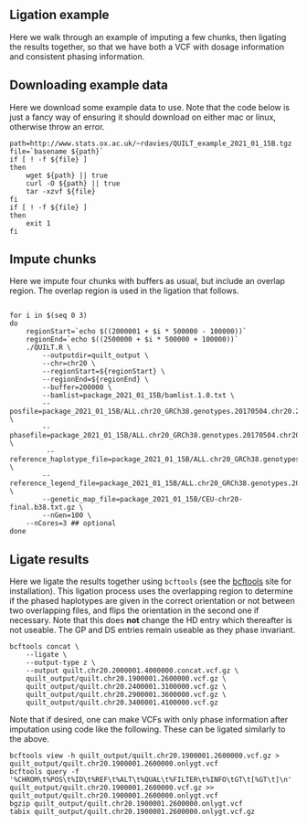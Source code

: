 ## Ligation example

Here we walk through an example of imputing a few chunks, then ligating the results together, so that we have both a VCF with dosage information and consistent phasing information. 

## Downloading example data
Here we download some example data to use. Note that the code below is just a fancy way of ensuring it should download on either mac or linux, otherwise throw an error.
```
path=http://www.stats.ox.ac.uk/~rdavies/QUILT_example_2021_01_15B.tgz
file=`basename ${path}`
if [ ! -f ${file} ]
then
    wget ${path} || true
    curl -O ${path} || true
    tar -xzvf ${file}
fi
if [ ! -f ${file} ]
then
    exit 1
fi
```



## Impute chunks
Here we impute four chunks with buffers as usual, but include an overlap region. The overlap region is used in the ligation that follows.
```

for i in $(seq 0 3)
do
    regionStart=`echo $((2000001 + $i * 500000 - 100000))`
    regionEnd=`echo $((2500000 + $i * 500000 + 100000))`  
    ./QUILT.R \
        --outputdir=quilt_output \
        --chr=chr20 \
        --regionStart=${regionStart} \
        --regionEnd=${regionEnd} \
        --buffer=200000 \
        --bamlist=package_2021_01_15B/bamlist.1.0.txt \
        --posfile=package_2021_01_15B/ALL.chr20_GRCh38.genotypes.20170504.chr20.2000001.4000000.posfile.txt \
        --phasefile=package_2021_01_15B/ALL.chr20_GRCh38.genotypes.20170504.chr20.2000001.4000000.phasefile.txt \
         --reference_haplotype_file=package_2021_01_15B/ALL.chr20_GRCh38.genotypes.20170504.chr20.2000001.4000000.noNA12878.hap.gz \
        --reference_legend_file=package_2021_01_15B/ALL.chr20_GRCh38.genotypes.20170504.chr20.2000001.4000000.noNA12878.legend.gz \
        --genetic_map_file=package_2021_01_15B/CEU-chr20-final.b38.txt.gz \
        --nGen=100 \
	--nCores=3 ## optional
done

```

## Ligate results 
Here we ligate the results together using `bcftools` (see the [bcftools](https://samtools.github.io/bcftools/) site for installation). This ligation process uses the overlapping region to determine if the phased haplotypes are given in the correct orientation or not between two overlapping files, and flips the orientation in the second one if necessary. Note that this does **not** change the HD entry which thereafter is not useable. The GP and DS entries remain useable as they phase invariant.

```
bcftools concat \
    --ligate \
    --output-type z \
    --output quilt.chr20.2000001.4000000.concat.vcf.gz \
    quilt_output/quilt.chr20.1900001.2600000.vcf.gz \
    quilt_output/quilt.chr20.2400001.3100000.vcf.gz \
    quilt_output/quilt.chr20.2900001.3600000.vcf.gz \
    quilt_output/quilt.chr20.3400001.4100000.vcf.gz
```

Note that if desired, one can make VCFs with only phase information after imputation using code like the following. These can be ligated similarly to the above.
```
bcftools view -h quilt_output/quilt.chr20.1900001.2600000.vcf.gz > quilt_output/quilt.chr20.1900001.2600000.onlygt.vcf
bcftools query -f '%CHROM\t%POS\t%ID\t%REF\t%ALT\t%QUAL\t%FILTER\t%INFO\tGT\t[%GT\t]\n' quilt_output/quilt.chr20.1900001.2600000.vcf.gz >> quilt_output/quilt.chr20.1900001.2600000.onlygt.vcf
bgzip quilt_output/quilt.chr20.1900001.2600000.onlygt.vcf
tabix quilt_output/quilt.chr20.1900001.2600000.onlygt.vcf.gz
```
